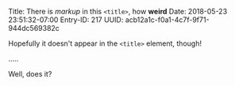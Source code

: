 Title: There is *markup* in this `<title>`, how **weird**
Date: 2018-05-23 23:51:32-07:00
Entry-ID: 217
UUID: acb12a1c-f0a1-4c7f-9f71-944dc569382c

Hopefully it doesn't appear in the `<title>` element, though!

.....

Well, does it?